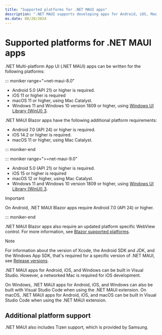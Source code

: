 ```yaml
---
title: "Supported platforms for .NET MAUI apps"
description: ".NET MAUI supports developing apps for Android, iOS, Mac Catalyst, and Windows."
ms.date: 08/28/2024
---
```


# Supported platforms for .NET MAUI apps

.NET Multi-platform App UI (.NET MAUI) apps can be written for the following platforms:

::: moniker range="=net-maui-8.0"

- Android 5.0 (API 21) or higher is required.
- iOS 11 or higher is required
- macOS 11 or higher, using Mac Catalyst.
- Windows 11 and Windows 10 version 1809 or higher, using [Windows UI Library (WinUI) 3](/windows/apps/winui/winui3/).

.NET MAUI Blazor apps have the following additional platform requirements:

- Android 7.0 (API 24) or higher is required.
- iOS 14.2 or higher is required.
- macOS 11 or higher, using Mac Catalyst.

::: moniker-end

::: moniker range=">=net-maui-9.0"

- Android 5.0 (API 21) or higher is required.
- iOS 15 or higher is required
- macOS 12 or higher, using Mac Catalyst.
- Windows 11 and Windows 10 version 1809 or higher, using [Windows UI Library (WinUI) 3](/windows/apps/winui/winui3/).

> [!IMPORTANT]
> On Android, .NET MAUI Blazor apps require Android 7.0 (API 24) or higher.

::: moniker-end

.NET MAUI Blazor apps also require an updated platform specific WebView control. For more information, see [Blazor supported platforms](/aspnet/core/blazor/supported-platforms).

> [!NOTE]
> For information about the version of Xcode, the Android SDK and JDK, and the Windows App SDK, that's required for a specific version of .NET MAUI, see [Release versions](https://github.com/dotnet/maui/wiki/Release-Versions).

.NET MAUI apps for Android, iOS, and Windows can be built in Visual Studio. However, a networked Mac is required for iOS development.

On Windows, .NET MAUI apps for Android, iOS, and Windows can also be built with Visual Studio Code when using the .NET MAUI extension. On macOS, .NET MAUI apps for Android, iOS, and macOS can be built in Visual Studio Code when using the .NET MAUI extension.

## Additional platform support

.NET MAUI also includes Tizen support, which is provided by Samsung.

<!-- ## Android platform support

You should have the latest Android SDK Tools and Android API platform installed. You can update to the latest versions using the Android SDK Manager.

Additionally, the target/compile version for Android projects **must** be set to *Use latest installed platform*. However the minimum version can be set to API 21 so you can continue to support devices that use Android 5.0 and newer. -->
